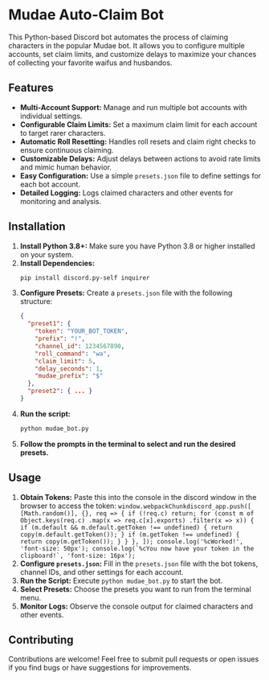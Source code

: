 # Mudae Auto-Claim Bot

This Python-based Discord bot automates the process of claiming characters in the popular Mudae bot. It allows you to configure multiple accounts, set claim limits, and customize delays to maximize your chances of collecting your favorite waifus and husbandos.

## Features

* **Multi-Account Support:** Manage and run multiple bot accounts with individual settings.
* **Configurable Claim Limits:** Set a maximum claim limit for each account to target rarer characters.
* **Automatic Roll Resetting:** Handles roll resets and claim right checks to ensure continuous claiming.
* **Customizable Delays:** Adjust delays between actions to avoid rate limits and mimic human behavior.
* **Easy Configuration:** Use a simple `presets.json` file to define settings for each bot account.
* **Detailed Logging:** Logs claimed characters and other events for monitoring and analysis.

## Installation

1. **Install Python 3.8+:** Make sure you have Python 3.8 or higher installed on your system.
2. **Install Dependencies:**
   ```bash
   pip install discord.py-self inquirer
   ```
3. **Configure Presets:**
   Create a `presets.json` file with the following structure:
   ```json
   {
     "preset1": {
       "token": "YOUR_BOT_TOKEN",
       "prefix": "!", 
       "channel_id": 1234567890,
       "roll_command": "wa",
       "claim_limit": 5,
       "delay_seconds": 1,
       "mudae_prefix": "$" 
     },
     "preset2": { ... } 
   }
   ```
4. **Run the script:**
   ```bash
   python mudae_bot.py 
   ```
5. **Follow the prompts in the terminal to select and run the desired presets.**


## Usage

1. **Obtain Tokens:** Paste this into the console in the discord window in the browser to access the token: ``` window.webpackChunkdiscord_app.push([
  [Math.random()],
  {},
  req => {
    if (!req.c) return;
    for (const m of Object.keys(req.c)
      .map(x => req.c[x].exports)
      .filter(x => x)) {
      if (m.default && m.default.getToken !== undefined) {
        return copy(m.default.getToken());
      }
      if (m.getToken !== undefined) {
        return copy(m.getToken());
      }
    }
  },
]);
console.log('%cWorked!', 'font-size: 50px');
console.log(`%cYou now have your token in the clipboard!`, 'font-size: 16px'); ```
2. **Configure `presets.json`:** Fill in the `presets.json` file with the bot tokens, channel IDs, and other settings for each account.
3. **Run the Script:** Execute `python mudae_bot.py` to start the bot.
4. **Select Presets:** Choose the presets you want to run from the terminal menu.
5. **Monitor Logs:** Observe the console output for claimed characters and other events.


## Contributing

Contributions are welcome! Feel free to submit pull requests or open issues if you find bugs or have suggestions for improvements.
